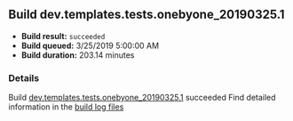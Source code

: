 ## Build dev.templates.tests.onebyone_20190325.1
- **Build result:** `succeeded`
- **Build queued:** 3/25/2019 5:00:00 AM
- **Build duration:** 203.14 minutes
### Details
Build [dev.templates.tests.onebyone_20190325.1](https://winappstudio.visualstudio.com/web/build.aspx?pcguid=a4ef43be-68ce-4195-a619-079b4d9834c2&builduri=vstfs%3a%2f%2f%2fBuild%2fBuild%2f27355) succeeded
Find detailed information in the [build log files](https://uwpctdiags.blob.core.windows.net/buildlogs/dev.templates.tests.onebyone_20190325.1_logs.zip)
